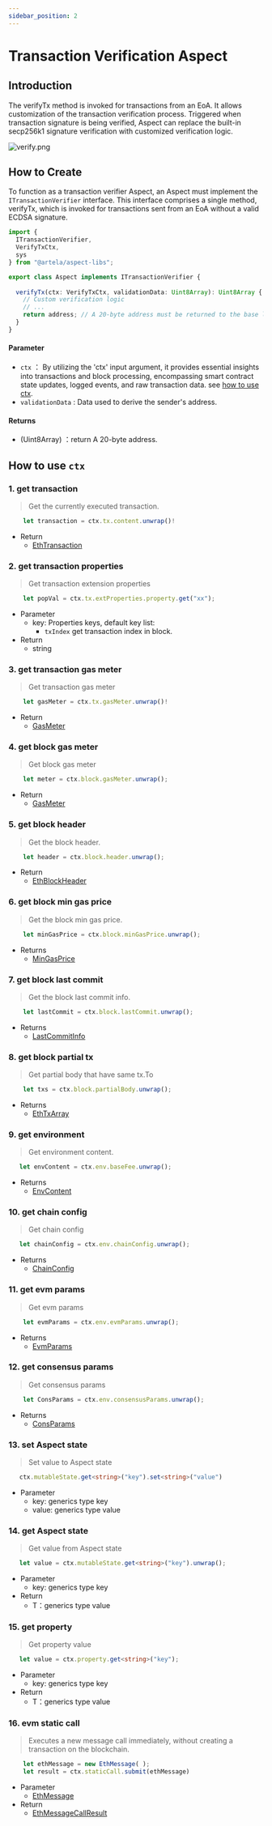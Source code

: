 ```yaml
---
sidebar_position: 2
---
```


# Transaction Verification Aspect


## Introduction
The verifyTx method is invoked for transactions from an EoA. It allows customization of the transaction verification process.
Triggered when transaction signature is being verified, Aspect can replace the built-in secp256k1 signature verification with customized verification logic.

![verify.png](verify.png)

## How to Create
To function as a transaction verifier Aspect, an Aspect must implement the `ITransactionVerifier` interface. This interface comprises a single method, verifyTx, which is invoked for transactions sent from an EoA without a valid ECDSA signature.

```typescript
import {
  ITransactionVerifier,
  VerifyTxCtx,
  sys
} from "@artela/aspect-libs";

export class Aspect implements ITransactionVerifier {
    
  verifyTx(ctx: VerifyTxCtx, validationData: Uint8Array): Uint8Array {
    // Custom verification logic
    // ...
    return address; // A 20-byte address must be returned to the base layer.
  }
}
```
#### Parameter
* `ctx` ： By utilizing the 'ctx' input argument, it provides essential insights into transactions and block processing, encompassing smart contract state updates, logged events, and raw transaction data. see [how to use ctx](#how-to-use-ctx).
* `validationData` : Data used to derive the sender's address.

#### Returns
* (Uint8Array) ：return A 20-byte address.


## How to use `ctx`

### 1. get transaction
> Get the currently executed transaction.
>
<!-- @formatter:off -->
```typescript
    let transaction = ctx.tx.content.unwrap()!
```
<!-- @formatter:on -->

* Return
  * <a href="/api/docs/classes/proto.EthTransaction.html" target="_blank">EthTransaction</a>

### 2. get transaction properties

> Get transaction extension properties

<!-- @formatter:off -->
```typescript
    let popVal = ctx.tx.extProperties.property.get("xx");
```
<!-- @formatter:on -->

* Parameter
  * key: Properties keys, default key list:
    * `txIndex` get transaction index in block.
* Return
  * string

### 3. get transaction gas meter
> Get transaction gas meter
>
<!-- @formatter:off -->
```typescript
    let gasMeter = ctx.tx.gasMeter.unwrap()!
```
<!-- @formatter:on -->

* Return
  * <a href="/api/docs/classes/proto.GasMeter.html" target="_blank">GasMeter</a>

### 4. get block gas meter

>Get block gas meter

<!-- @formatter:off -->
```typescript
    let meter = ctx.block.gasMeter.unwrap();
```
<!-- @formatter:on -->

* Return
  * <a href="/api/docs/classes/proto.GasMeter.html" target="_blank">GasMeter</a>

### 5. get block header

> Get the block header.

<!-- @formatter:off -->
```typescript
    let header = ctx.block.header.unwrap();
```
<!-- @formatter:on -->

* Return
  * <a href="/api/docs/classes/proto.EthBlockHeader.html" target="_blank">EthBlockHeader</a>

### 6. get block min gas price

> Get the block min gas price.

<!-- @formatter:off -->
```typescript
    let minGasPrice = ctx.block.minGasPrice.unwrap();
```
<!-- @formatter:on -->

* Returns
  * <a href="/api/docs/classes/proto.MinGasPrice.html" target="_blank">MinGasPrice</a>

### 7. get block last commit

> Get the block last commit info.

<!-- @formatter:off -->
```typescript
    let lastCommit = ctx.block.lastCommit.unwrap();
```
<!-- @formatter:on -->

* Returns
  * <a href="/api/docs/classes/proto.LastCommitInfo.html" target="_blank">LastCommitInfo</a>

### 8. get block partial tx

> Get partial body that have same tx.To

<!-- @formatter:off -->
```typescript
    let txs = ctx.block.partialBody.unwrap();
```
<!-- @formatter:on -->

* Returns
  * <a href="/api/docs/classes/proto.EthTxArray.html" target="_blank">EthTxArray</a>

### 9. get environment

> Get environment content.

<!-- @formatter:off -->
```typescript
   let envContent = ctx.env.baseFee.unwrap();
```
<!-- @formatter:on -->

* Returns
  * <a href="/api/docs/classes/proto.EnvContent.html" target="_blank">EnvContent</a>

### 10. get chain config

> Get chain config

<!-- @formatter:off -->
```typescript
   let chainConfig = ctx.env.chainConfig.unwrap();
```
<!-- @formatter:on -->

* Returns
  * <a href="/api/docs/classes/proto.ChainConfig.html" target="_blank">ChainConfig</a>

### 11. get evm params

> Get evm params

<!-- @formatter:off -->
```typescript
    let evmParams = ctx.env.evmParams.unwrap();
```
<!-- @formatter:on -->

* Returns
  * <a href="/api/docs/classes/proto.EvmParams.html" target="_blank">EvmParams</a>

### 12. get consensus params

> Get consensus params

<!-- @formatter:off -->
```typescript
    let ConsParams = ctx.env.consensusParams.unwrap();
```
<!-- @formatter:on -->

* Returns
  * <a href="/api/docs/classes/proto.ConsParams.html" target="_blank">ConsParams</a>

### 13. set Aspect state

> Set value to Aspect state

<!-- @formatter:off -->
```typescript
   ctx.mutableState.get<string>("key").set<string>("value")
```
<!-- @formatter:on -->

* Parameter
  * key: generics type key
  * value: generics type value

### 14. get Aspect state

> Get value from Aspect state

<!-- @formatter:off -->
```typescript
   let value = ctx.mutableState.get<string>("key").unwrap();
```
<!-- @formatter:on -->

* Parameter
  * key: generics type key
* Return
  * T：generics type value


### 15. get property

> Get property value

<!-- @formatter:off -->
```typescript
   let value = ctx.property.get<string>("key");
```
<!-- @formatter:on -->

* Parameter
  * key: generics type key
* Return
  * T：generics type value

### 16. evm static call

> Executes a new message call immediately, without creating a transaction on the blockchain.

<!-- @formatter:off -->
```typescript
    let ethMessage = new EthMessage( );
    let result = ctx.staticCall.submit(ethMessage)
```
<!-- @formatter:on -->

* Parameter
  * <a href="/api/docs/classes/proto.EthMessage.html" target="_blank">EthMessage</a>
* Return
  * <a href="/api/docs/classes/proto.EthMessageCallResult.html" target="_blank">EthMessageCallResult</a>
